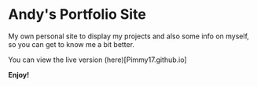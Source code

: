 # **Andy's Portfolio Site**

My own personal site to display my projects and also some info on myself, so you can get to know me a bit better.

You can view the live version (here)[Pimmy17.github.io]

**Enjoy!**

